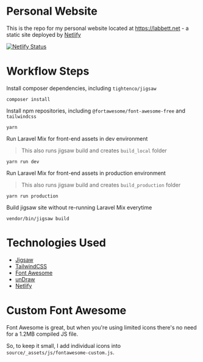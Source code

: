 # Personal Website

This is the repo for my personal website located at https://labbett.net - a static site deployed by [Netlify](https://www.netlify.com)

[![Netlify Status](https://api.netlify.com/api/v1/badges/3e4a9310-5e4d-4e5b-ab4d-28142cb2bb63/deploy-status)](https://app.netlify.com/sites/musing-franklin-d7ba2e/deploys)

# Workflow Steps

Install composer dependencies, including `tightenco/jigsaw`

    composer install

Install npm repositories, including `@fortawesome/font-awesome-free` and `tailwindcss`

    yarn

Run Laravel Mix for front-end assets in dev environment

> This also runs jigsaw build and creates `build_local` folder

    yarn run dev

Run Laravel Mix for front-end assets in production environment

> This also runs jigsaw build and creates `build_production` folder

    yarn run production

Build jigsaw site without re-running Laravel Mix everytime

    vendor/bin/jigsaw build

# Technologies Used

* [Jigsaw](https://jigsaw.tighten.co)
* [TailwindCSS](https://tailwindcss.com)
* [Font Awesome](https://fontawesome.com)
* [unDraw](https://undraw.co)
* [Netlify](https://www.netlify.com)

# Custom Font Awesome

Font Awesome is great, but when you're using limited icons there's no need for a 1.2MB compiled JS file. 

So, to keep it small, I add individual icons into `source/_assets/js/fontawesome-custom.js`.

